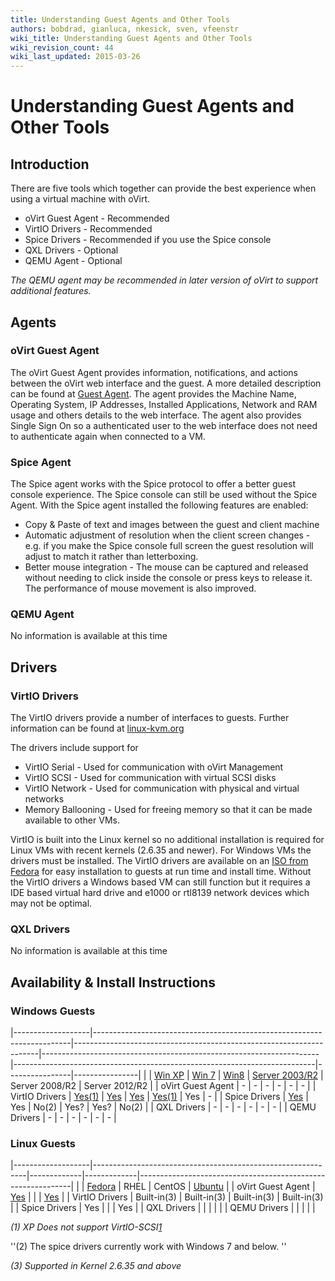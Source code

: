```yaml
---
title: Understanding Guest Agents and Other Tools
authors: bobdrad, gianluca, nkesick, sven, vfeenstr
wiki_title: Understanding Guest Agents and Other Tools
wiki_revision_count: 44
wiki_last_updated: 2015-03-26
---
```


# Understanding Guest Agents and Other Tools

## Introduction

There are five tools which together can provide the best experience when using a virtual machine with oVirt.

*   oVirt Guest Agent - Recommended
*   VirtIO Drivers - Recommended
*   Spice Drivers - Recommended if you use the Spice console
*   QXL Drivers - Optional
*   QEMU Agent - Optional

*The QEMU agent may be recommended in later version of oVirt to support additional features.*

## Agents

### oVirt Guest Agent

The oVirt Guest Agent provides information, notifications, and actions between the oVirt web interface and the guest. A more detailed description can be found at [Guest Agent](Guest_Agent). The agent provides the Machine Name, Operating System, IP Addresses, Installed Applications, Network and RAM usage and others details to the web interface. The agent also provides Single Sign On so a authenticated user to the web interface does not need to authenticate again when connected to a VM.

### Spice Agent

The Spice agent works with the Spice protocol to offer a better guest console experience. The Spice console can still be used without the Spice Agent. With the Spice agent installed the following features are enabled:

*   Copy & Paste of text and images between the guest and client machine
*   Automatic adjustment of resolution when the client screen changes - e.g. if you make the Spice console full screen the guest resolution will adjust to match it rather than letterboxing.
*   Better mouse integration - The mouse can be captured and released without needing to click inside the console or press keys to release it. The performance of mouse movement is also improved.

### QEMU Agent

No information is available at this time

## Drivers

### VirtIO Drivers

The VirtIO drivers provide a number of interfaces to guests. Further information can be found at [linux-kvm.org](http://www.linux-kvm.org/page/Virtio)

The drivers include support for

*   VirtIO Serial - Used for communication with oVirt Management
*   VirtIO SCSI - Used for communication with virtual SCSI disks
*   VirtIO Network - Used for communication with physical and virtual networks
*   Memory Ballooning - Used for freeing memory so that it can be made available to other VMs.

VirtIO is built into the Linux kernel so no additional installation is required for Linux VMs with recent kernels (2.6.35 and newer). For Windows VMs the drivers must be installed. The VirtIO drivers are available on an [ISO from Fedora](http://alt.fedoraproject.org/pub/alt/virtio-win/latest/) for easy installation to guests at run time and install time. Without the VirtIO drivers a Windows based VM can still function but it requires a IDE based virtual hard drive and e1000 or rtl8139 network devices which may not be optimal.

### QXL Drivers

No information is available at this time

## Availability & Install Instructions

### Windows Guests

|-------------------|------------------------------------------------------------------------|---------------------------------------------------------------------|---------------------------------------------------------------------|---------------------------------------------------------------------------|----------------|----------------|
|                   | [Win XP](How_to_create_a_Windows_XP_Virtual_Machine)        | [Win 7](How_to_create_a_Windows_7_Virtual_Machine)       | [Win8](How_to_create_a_Windows_8_Virtual_Machine)        | [Server 2003/R2](How_to_create_a_Windows_2003_Virtual_Machine) | Server 2008/R2 | Server 2012/R2 |
| oVirt Guest Agent | -                                                                      | -                                                                   | -                                                                   | -                                                                         | -              | -              |
| VirtIO Drivers    | [Yes(1)](How_to_create_a_Windows_XP_Virtual_Machine#VirtIO) | [Yes](How_to_create_a_Windows_7_Virtual_Machine#Drivers) | [Yes](How_to_create_a_Windows_8_Virtual_Machine#Drivers) | [Yes(1)](How_to_create_a_Windows_2003_Virtual_Machine#VirtIO)  | Yes            | -              |
| Spice Drivers     | [Yes](How_to_create_a_Windows_XP_Virtual_Machine#Graphics)  | Yes                                                                 | No(2)                                                               | Yes?                                                                      | Yes?           | No(2)          |
| QXL Drivers       | -                                                                      | -                                                                   | -                                                                   | -                                                                         | -              | -              |
| QEMU Drivers      | -                                                                      | -                                                                   | -                                                                   | -                                                                         | -              | -              |

### Linux Guests

|-------------------|-------------------------------------------------------------|-------------|-------------|-------------------------------------------------------------|
|                   | [Fedora](How_to_create_a_Fedora_Virtual_Machine) | RHEL        | CentOS      | [Ubuntu](How_to_create_a_Ubuntu_Virtual_Machine) |
| oVirt Guest Agent | [Yes](How_to_install_the_guest_agent_in_Fedora)  |             |             | [Yes](How_to_install_the_guest_agent_in_Ubuntu)  |
| VirtIO Drivers    | Built-in(3)                                                 | Built-in(3) | Built-in(3) | Built-in(3)                                                 |
| Spice Drivers     | Yes                                                         |             |             | Yes                                                         |
| QXL Drivers       |                                                             |             |             |                                                             |
| QEMU Drivers      |                                                             |             |             |                                                             |

*(1) XP Does not support VirtIO-SCSI[1](https://bugzilla.redhat.com/show_bug.cgi?id=1043198)*

''(2) The spice drivers currently work with Windows 7 and below. ''

*(3) Supported in Kernel 2.6.35 and above*
